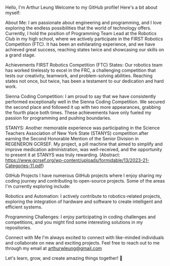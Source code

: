 Hello, I'm Arthur Leung
Welcome to my GitHub profile! Here's a bit about myself:

About Me:
I am passionate about engineering and programming, and I love exploring the endless possibilities that the world of technology offers. Currently, I hold the position of Programming Team Lead at the Robotics Club in my high school, where we actively participate in the FIRST Robotics Competition (FTC). It has been an exhilarating experience, and we have achieved great success, reaching states twice and showcasing our skills on a grand stage.

Achievements
FIRST Robotics Competition (FTC) States: Our robotics team has worked tirelessly to excel in the FRC, a challenging competition that tests our creativity, teamwork, and problem-solving abilities. Reaching states not once, but twice, has been a testament to our dedication and hard work.

Sienna Coding Competition: I am proud to say that we have consistently performed exceptionally well in the Sienna Coding Competition. We secured the second place and followed it up with two more appearances, grabbing the fourth place both times. These achievements have only fueled my passion for programming and pushing boundaries.

STANYS: Another memorable experience was participating in the Science Teachers Association of New York State (STANYS) competition after earning the Second Honorable Mention of the Senior Division in REGENERON GCRSEF. My project, a pill machine that aimed to simplify and improve medication administration, was well-received, and the opportunity to present it at STANYS was truly rewarding. (Abstract: https://www.gcrsef.org/wp-content/uploads/formidable/13/2023-21-Categories-11.pdf)

GitHub Projects
I have numerous GitHub projects where I enjoy sharing my coding journey and contributing to open-source projects. Some of the areas I'm currently exploring include:

Robotics and Automation: I actively contribute to robotics-related projects, exploring the integration of hardware and software to create intelligent and efficient systems.

Programming Challenges: I enjoy participating in coding challenges and competitions, and you might find some interesting solutions in my repositories.

Connect with Me
I'm always excited to connect with like-minded individuals and collaborate on new and exciting projects. Feel free to reach out to me through my email at arthurwleung@gmail.com

Let's learn, grow, and create amazing things together! 🚀
